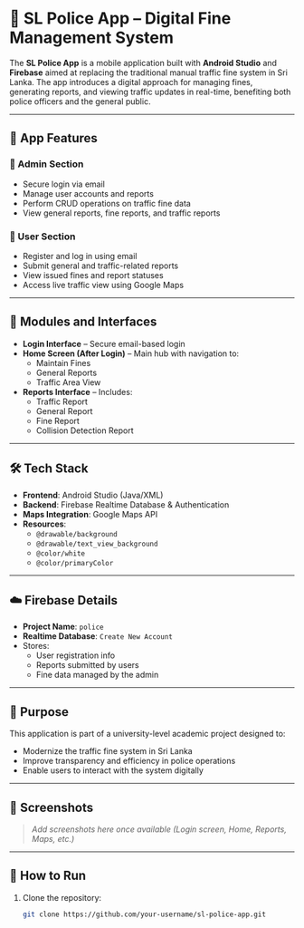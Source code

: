 # 🚨 SL Police App – Digital Fine Management System

The **SL Police App** is a mobile application built with **Android Studio** and **Firebase** aimed at replacing the traditional manual traffic fine system in Sri Lanka. The app introduces a digital approach for managing fines, generating reports, and viewing traffic updates in real-time, benefiting both police officers and the general public.

---

## 📱 App Features

### 👮 Admin Section
- Secure login via email
- Manage user accounts and reports
- Perform CRUD operations on traffic fine data
- View general reports, fine reports, and traffic reports

### 🙋 User Section
- Register and log in using email
- Submit general and traffic-related reports
- View issued fines and report statuses
- Access live traffic view using Google Maps

---

## 🧩 Modules and Interfaces

- **Login Interface** – Secure email-based login
- **Home Screen (After Login)** – Main hub with navigation to:
  - Maintain Fines
  - General Reports
  - Traffic Area View
- **Reports Interface** – Includes:
  - Traffic Report
  - General Report
  - Fine Report
  - Collision Detection Report

---

## 🛠️ Tech Stack

- **Frontend**: Android Studio (Java/XML)
- **Backend**: Firebase Realtime Database & Authentication
- **Maps Integration**: Google Maps API
- **Resources**: 
  - `@drawable/background`
  - `@drawable/text_view_background`
  - `@color/white`
  - `@color/primaryColor`

---

## ☁️ Firebase Details

- **Project Name**: `police`
- **Realtime Database**: `Create New Account`
- Stores:
  - User registration info
  - Reports submitted by users
  - Fine data managed by the admin

---

## 🎯 Purpose

This application is part of a university-level academic project designed to:
- Modernize the traffic fine system in Sri Lanka
- Improve transparency and efficiency in police operations
- Enable users to interact with the system digitally

---

## 📸 Screenshots

> _Add screenshots here once available (Login screen, Home, Reports, Maps, etc.)_

---

## 🧪 How to Run

1. Clone the repository:
   ```bash
   git clone https://github.com/your-username/sl-police-app.git
